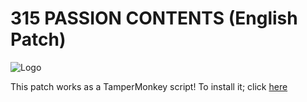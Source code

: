 # 315 PASSION CONTENTS (English Patch)

![Logo](https://raw.githubusercontent.com/YumaRowen/sidempassioncontentseng/main/logo.png)

This patch works as a TamperMonkey script! To install it; click [here](https://raw.githubusercontent.com/YumaRowen/sidempassioncontentseng/main/logo.png)